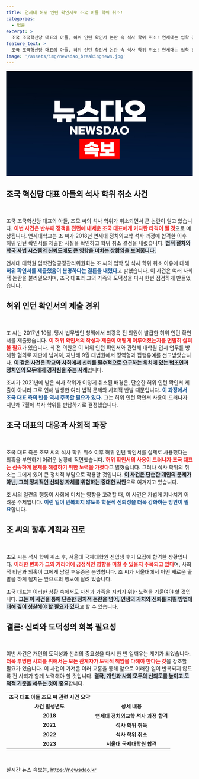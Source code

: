 ```yaml
---
title: 연세대 허위 인턴 확인서로 조국 아들 학위 취소!
categories:
  - 법률
excerpt: >
  조국 조국혁신당 대표의 아들, 허위 인턴 확인서 논란 속 석사 학위 취소! 연세대는 입학 전형 공정 위반을 이유로 조 씨의 석사 과정을 무효화했다. 과거의 선택이 오늘을 뒤흔든다. 클릭해주세요!
feature_text: >
  조국 조국혁신당 대표의 아들, 허위 인턴 확인서 논란 속 석사 학위 취소! 연세대는 입학 전형 공정 위반을 이유로 조 씨의 석사 과정을 무효화했다. 과거의 선택이 오늘을 뒤흔든다. 클릭해주세요!
image: '/assets/img/newsdao_breakingnews.jpg'
---
```


<p><img src="/assets/img/newsdao_breakingnews.jpg" alt="pcversion 속보" /></p>

<h2 data-ke-size="size26">조국 혁신당 대표 아들의 석사 학위 취소 사건</h2>

<p data-ke-size="size16">&nbsp;</p>

<p>조국 조국혁신당 대표의 아들, 조모 씨의 석사 학위가 취소되면서 큰 논란이 일고 있습니다. <b><span style="color: #ee2323;">이번 사건은 반부패 정책을 전면에 내세운 조국 대표에게 커다란 타격이 될 것</span></b>으로 예상됩니다. 연세대학교는 조 씨가 2018년 연세대 정치외교학 석사 과정에 합격한 이후 허위 인턴 확인서를 제출한 사실을 확인하고 학위 취소 결정을 내렸습니다. <b><span style="background-color: #21538527;">법적 절차와 학국 사법 시스템의 신뢰도에도 큰 영향을 미치는 상황임을 보여줍니다.</span></b></p>

<p>연세대 대학원 입학전형공정관리위원회는 조 씨의 입학 및 석사 학위 취소 이유에 대해 <b><span style="color: #1a5490;">허위 확인서를 제출했음이 분명하다는 결론을 내렸다</span></b>고 밝혔습니다. 이 사건은 여러 사회적 논란을 불러일으키며, 조국 대표와 그의 가족의 도덕성을 다시 한번 점검하게 만들었습니다.</p>

<h2 data-ke-size="size26">허위 인턴 확인서의 제출 경위</h2>

<p data-ke-size="size16">&nbsp;</p>

<p>조 씨는 2017년 10월, 당시 법무법인 청맥에서 최강욱 전 의원이 발급한 허위 인턴 확인서를 제출했습니다. <b><span style="color: #ee2323;">이 허위 확인서의 작성과 제출이 어떻게 이루어졌는지를 면밀히 살펴볼 필요</span></b>가 있습니다. 최 전 의원은 이 허위 인턴 확인서와 관련해 대학원 입시 업무를 방해한 혐의로 재판에 넘겨져, 지난해 9월 대법원에서 징역형과 집행유예를 선고받았습니다. <b><span style="background-color: #21538527;">이 같은 사건은 학교와 사회에서 신뢰를 필수적으로 요구하는 위치에 있는 법조인과 정치인의 모두에게 경각심을 주는 사례</span></b>입니다.</p>

<p>조씨가 2021년에 받은 석사 학위가 이렇게 취소된 배경은, 단순한 허위 인턴 확인서 제출이 아니라 그로 인해 발생한 여러 법적 문제와 사회적 반발 때문입니다. <b><span style="color: #1a5490;">이 과정에서 조국 대표 측의 반응 역시 주목할 필요가 있다.</span></b> 그는 허위 인턴 확인서 사용이 드러나자 지난해 7월에 석사 학위를 반납하기로 결정했습니다.</p>

<h2 data-ke-size="size26">조국 대표의 대응과 사회적 파장</h2>

<p data-ke-size="size16">&nbsp;</p>

<p>조국 대표 측은 조모 씨의 석사 학위 취소 이후 허위 인턴 확인서를 실제로 사용했다는 의혹을 부인하기 어려운 상황에 직면했습니다. <b><span style="color: #ee2323;">허위 확인서의 사용이 드러나자 조국 대표는 신속하게 문제를 해결하기 위한 노력을 가졌다</span></b>고 밝혔습니다. 그러나 석사 학위의 취소는 그에게 있어 큰 정치적 부담으로 작용할 것입니다. <b><span style="background-color: #21538527;">이 사건은 단순한 개인의 문제가 아닌, 그의 정치적인 신뢰성 자체를 위협하는 중대한 사안</span></b>으로 여겨지고 있습니다.</p>

<p>조 씨의 일련의 행동이 사회에 미치는 영향을 고려할 때, 이 사건은 가볍게 지나치기 어려운 주제입니다. <b><span style="color: #1a5490;">이런 일이 반복되지 않도록 학문적 신뢰성을 더욱 강화하는 방안이 필요</span></b>합니다.</p>

<h2 data-ke-size="size26">조 씨의 향후 계획과 진로</h2>

<p data-ke-size="size16">&nbsp;</p>

<p>조모 씨는 석사 학위 취소 후, 서울대 국제대학원 신입생 후기 모집에 합격한 상황입니다. <b><span style="color: #ee2323;">이러한 변화가 그의 커리어에 긍정적인 영향을 미칠 수 있을지 주목되고 있다</span></b>며, 사회적 비난과 의혹이 그에게 남길 후유증은 분명합니다. 조 씨가 서울대에서 어떤 새로운 출발을 하게 될지는 앞으로의 행보에 달려 있습니다.</p>

<p>조국 대표는 이러한 상황 속에서도 자신과 가족을 지키기 위한 노력을 기울여야 할 것입니다. <b><span style="background-color: #21538527;">그는 이 사건을 통해 단순한 정치적 논란을 넘어, 인생의 가치와 신뢰를 지킬 방법에 대해 깊이 성찰해야 할 필요가 있다</span></b>고 할 수 있습니다.</p>

<h2 data-ke-size="size26">결론: 신뢰와 도덕성의 회복 필요성</h2>

<p data-ke-size="size16">&nbsp;</p>

<p>이번 사건은 개인의 도덕성과 신뢰의 중요성을 다시 한 번 일깨우는 계기가 되었습니다. <b><span style="color: #ee2323;">더욱 투명한 사회를 위해서는 모든 관계자가 도덕적 책임을 다해야 한다는 것</span></b>을 강조할 필요가 있습니다. 이 사건이 가져온 여러 교훈을 통해 앞으로 이러한 일이 반복되지 않도록 전 사회가 함께 노력해야 할 것입니다. <b><span style="background-color: #21538527;">결국, 개인과 사회 모두의 신뢰도를 높이고 도덕적 기준을 세우는 것이 중요</span></b>합니다.</p>

<table style="width: 100%; border-collapse: collapse;">
<tr>
<td style="text-align: center; height: 17px;"><b>조국 대표 아들 조모 씨 관련 사건 요약</b></td>
</tr>
<tr>
<td style="text-align: center; height: 17px;"><b>사건 발생년도</b></td>
<td style="text-align: center; height: 17px;"><b>상세 내용</b></td>
</tr>
<tr>
<td style="text-align: center; height: 17px;"><b>2018</b></td>
<td style="text-align: center; height: 17px;"><b>연세대 정치외교학 석사 과정 합격</b></td>
</tr>
<tr>
<td style="text-align: center; height: 17px;"><b>2021</b></td>
<td style="text-align: center; height: 17px;"><b>석사 학위 취득</b></td>
</tr>
<tr>
<td style="text-align: center; height: 17px;"><b>2022</b></td>
<td style="text-align: center; height: 17px;"><b>석사 학위 취소</b></td>
</tr>
<tr>
<td style="text-align: center; height: 17px;"><b>2023</b></td>
<td style="text-align: center; height: 17px;"><b>서울대 국제대학원 합격</b></td>
</tr>
</table>

<p data-ke-size="size16">&nbsp;</p>
실시간 뉴스 속보는, <a href="https://newsdao.kr" rel="dofollow">https://newsdao.kr</a>


